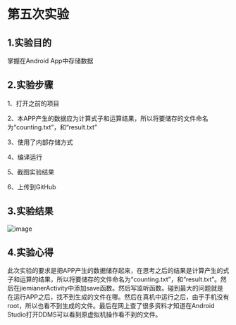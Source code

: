 # 第五次实验
## 1.实验目的
掌握在Android App中存储数据
## 2.实验步骤
1、打开之前的项目

2、本APP产生的数据应为计算式子和运算结果，所以将要储存的文件命名为“counting.txt”，和“result.txt”

3、使用了内部存储方式

4、编译运行

5、截图实验结果

6、上传到GitHub

## 3.实验结果
![image](https://raw.githubusercontent.com/AisakaTaika/android-labs-2018/master/soft1614080902435/5.0.png)
## 4.实验心得
此次实验的要求是把APP产生的数据储存起来，在思考之后的结果是计算产生的式子和运算的结果，所以将要储存的文件命名为“counting.txt”，和“result.txt”。然后在jiemianerActivity中添加save函数。然后写监听函数。碰到最大的问题就是在运行APP之后，找不到生成的文件在哪。然后在真机中运行之后，由于手机没有root，所以也看不到生成的文件。最后在网上查了很多资料才知道在Android Studio打开DDMS可以看到原虚拟机操作看不到的文件。
